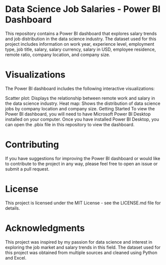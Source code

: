 # Data Science Job Salaries - Power BI Dashboard
This repository contains a Power BI dashboard that explores salary trends and job distribution in the data science industry. The dataset used for this project includes information on work year, experience level, employment type, job title, salary, salary currency, salary in USD, employee residence, remote ratio, company location, and company size.

# Visualizations
The Power BI dashboard includes the following interactive visualizations:

Scatter plot: Displays the relationship between remote work and salary in the data science industry.
Heat map: Shows the distribution of data science jobs by company location and company size.
Getting Started
To view the Power BI dashboard, you will need to have Microsoft Power BI Desktop installed on your computer. Once you have installed Power BI Desktop, you can open the .pbix file in this repository to view the dashboard.

# Contributing
If you have suggestions for improving the Power BI dashboard or would like to contribute to the project in any way, please feel free to open an issue or submit a pull request.

# License
This project is licensed under the MIT License - see the LICENSE.md file for details.

# Acknowledgments
This project was inspired by my passion for data science and interest in exploring the job market and salary trends in this field.
The dataset used for this project was obtained from multiple sources and cleaned using Python and Excel.
